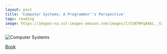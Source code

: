 ```yaml
---
layout: post
title: 'Computer Systems: A Programmer''s Perspective'
tags: reading
image: https://images-na.ssl-images-amazon.com/images/I/51NTWFgAAbL._SX381_BO1,204,203,200_.jpg
---
```

![Computer Systems](https://images-na.ssl-images-amazon.com/images/I/51NTWFgAAbL._SX381_BO1,204,203,200_.jpg)

[Book](https://www.amazon.ca/Computer-Systems-Programmers-Perspective-2nd/dp/0136108040)

